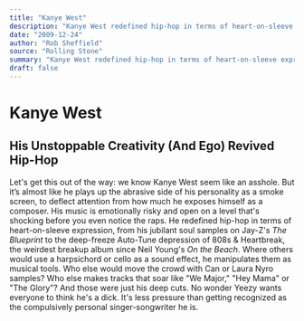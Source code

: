 ```yaml
---
title: "Kanye West"
description: "Kanye West redefined hip-hop in terms of heart-on-sleeve expression. His music is emotionally risky and open on a level that's shocking before you even notice the raps. Where others would use a harpsi..."
date: "2009-12-24"
author: "Rob Sheffield"
source: "Rolling Stone"
summary: "Kanye West redefined hip-hop in terms of heart-on-sleeve expression. His music is emotionally risky and open on a level that's shocking before you even notice the raps. Where others would use a harpsichord or cello as a sound effect, he manipulates them as musical tools."
draft: false
---
```


# Kanye West

## His Unstoppable Creativity (And Ego) Revived Hip-Hop

Let's get this out of the way: we know Kanye West seem like an asshole. But it’s almost like he plays up the abrasive side of his personality as a smoke screen, to deflect attention from how much he exposes himself as a composer. His music is emotionally risky and open on a level that's shocking before you even notice the raps. He redefined hip-hop in terms of heart-on-sleeve expression, from his jubilant soul samples on Jay-Z's *The Blueprint* to the deep-freeze Auto-Tune depression of 808s & Heartbreak, the weirdest breakup album since Neil Young's *On the Beach*. Where others would use a harpsichord or cello as a sound effect, he manipulates them as musical tools. Who else would move the crowd with Can or Laura Nyro samples? Who else makes tracks that soar like "We Major," "Hey Mama" or "The Glory"? And those were just his deep cuts. No wonder Yeezy wants everyone to think he's a dick. It's less pressure than getting recognized as the compulsively personal singer-songwriter he is.

